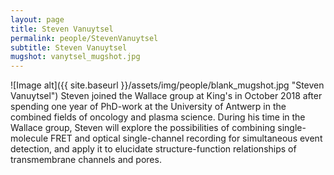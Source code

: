 ```yaml
---
layout: page
title: Steven Vanuytsel
permalink: people/StevenVanuytsel
subtitle: Steven Vanuytsel
mugshot: vanytsel_mugshot.jpg
---
```

![Image alt]({{ site.baseurl }}/assets/img/people/blank_mugshot.jpg "Steven Vanuytsel")
Steven joined the Wallace group at King's in October 2018 after spending one year of PhD-work at the University of Antwerp in the combined fields of oncology and plasma science. During his time in the Wallace group, Steven will explore the possibilities of combining single-molecule FRET and optical single-channel recording for simultaneous event detection, and apply it to elucidate structure-function relationships of transmembrane channels and pores.
